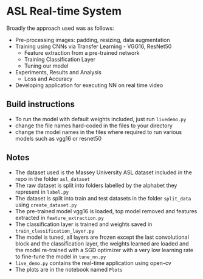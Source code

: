 # ASL Real-time System

Broadly the approach used was as follows:
- Pre-processing images: padding, resizing, data augmentation
- Training using CNNs via Transfer Learning - VGG16, ResNet50
    - Feature extraction from a pre-trained network
    - Training Classification Layer
    - Tuning our model
- Experiments, Results and Analysis
    - Loss and Accuracy
- Developing application for executing NN on real time video

## Build instructions
- To run the model with default weights included, just run `livedemo.py`
- change the file names hard-coded in the files to your directory
- change the model names in the files where required to run various models such as vgg16 or resnet50


## Notes
- The dataset used is the Massey University ASL dataset included in the repo in the folder `asl_dataset`
- The raw dataset is split into folders labelled by the alphabet they represent in `label.py`
- The dataset is split into train and test datasets in the folder `split_data` using `create_dataset.py`
- The pre-trained model vgg16 is loaded, top model removed and features extracted in `feature_extraction.py`
- The classification layer is trained and weights saved in `train_classification_layer.py`
- The model is tuned, all layers are frozen except the last convolutional block and the classification layer, the weights learned are loaded and the model re-trained with a SGD optimizer with a very low learning rate to fine-tune the model in `tune_nn.py`
- `live_demo.py` contains the real-time application using open-cv
- The plots are in the notebook named `Plots`
